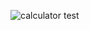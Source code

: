 ![calculator test](https://github.com/AEAnninga/winc_assignment_cd/actions/workflows/run-tests.yml/badge.svg?event=push)